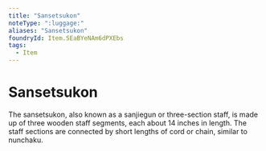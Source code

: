 ```yaml
---
title: "Sansetsukon"
noteType: ":luggage:"
aliases: "Sansetsukon"
foundryId: Item.SEaBYeNAm6dPXEbs
tags:
  - Item
---
```


# Sansetsukon

The sansetsukon, also known as a sanjiegun or three-section staff, is made up of three wooden staff segments, each about 14 inches in length. The staff sections are connected by short lengths of cord or chain, similar to nunchaku.
